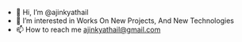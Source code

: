 - 👋 Hi, I’m @ajinkyathail
- 👀 I’m interested in Works On New Projects, And New Technologies
- 📫 How to reach me ajinkyathail@gmail.com

<!---
ajinkyathail/ajinkyathail is a ✨ special ✨ repository because its `README.md` (this file) appears on your GitHub profile.
You can click the Preview link to take a look at your changes.
--->
